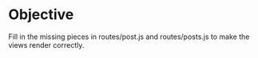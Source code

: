 # Objective

Fill in the missing pieces in routes/post.js and routes/posts.js to make the views render correctly.